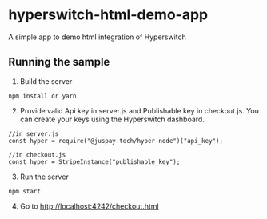 # hyperswitch-html-demo-app

A simple app to demo html integration of Hyperswitch

## Running the sample

1. Build the server

```
npm install or yarn
```

2. Provide valid Api key in server.js and Publishable key in checkout.js. You can create your keys using the Hyperswitch dashboard.

```
//in server.js
const hyper = require("@juspay-tech/hyper-node")("api_key");
```

```
//in checkout.js
const hyper = StripeInstance("publishable_key");
```

3. Run the server

```
npm start
```

4. Go to [http://localhost:4242/checkout.html](http://localhost:4242/checkout.html)
